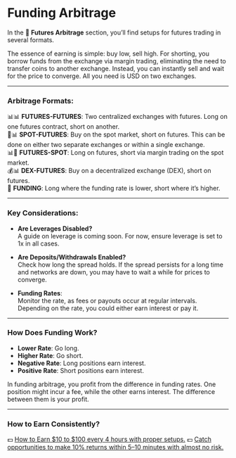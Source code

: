# Funding Arbitrage

In the 🏦 **Futures Arbitrage** section, you’ll find setups for futures trading in several formats.  

The essence of earning is simple: buy low, sell high. For shorting, you borrow funds from the exchange via margin trading, eliminating the need to transfer coins to another exchange. Instead, you can instantly sell and wait for the price to converge. All you need is USD on two exchanges.  

---

### **Arbitrage Formats**:  
📊📊 **FUTURES-FUTURES**: Two centralized exchanges with futures. Long on one futures contract, short on another.  
🏦📊 **SPOT-FUTURES**: Buy on the spot market, short on futures. This can be done on either two separate exchanges or within a single exchange.  
📊🏦 **FUTURES-SPOT**: Long on futures, short via margin trading on the spot market.  
💰📊 **DEX-FUTURES**: Buy on a decentralized exchange (DEX), short on futures.  
🧬 **FUNDING**: Long where the funding rate is lower, short where it’s higher.  

---

### **Key Considerations**:  

- **Are Leverages Disabled?**  
  A guide on leverage is coming soon. For now, ensure leverage is set to 1x in all cases.  

- **Are Deposits/Withdrawals Enabled?**  
  Check how long the spread holds. If the spread persists for a long time and networks are down, you may have to wait a while for prices to converge.  

- **Funding Rates**:  
  Monitor the rate, as fees or payouts occur at regular intervals. Depending on the rate, you could either earn interest or pay it.  

---

### **How Does Funding Work?**  

- **Lower Rate**: Go long.  
- **Higher Rate**: Go short.  
- **Negative Rate**: Long positions earn interest.  
- **Positive Rate**: Short positions earn interest.  

In funding arbitrage, you profit from the difference in funding rates. One position might incur a fee, while the other earns interest. The difference between them is your profit.  

---

### **How to Earn Consistently?**
💵 [How to Earn $10 to $100 every 4 hours with proper setups.](https://t.me/send?start=SBPVQk0nep5lgxZDIy)
💵 [Catch opportunities to make 10% returns within 5–10 minutes with almost no risk.](https://t.me/send?start=SBPVQk0nep5lgxZDIy)